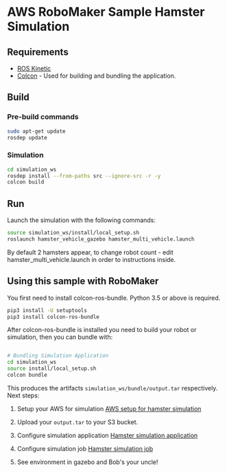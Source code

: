 # AWS RoboMaker Sample Hamster Simulation

## Requirements

- [ROS Kinetic](http://wiki.ros.org/kinetic/Installation/Ubuntu) 
- [Colcon](https://colcon.readthedocs.io/en/released/user/installation.html) - Used for building and bundling the application.

## Build

### Pre-build commands

```bash
sudo apt-get update
rosdep update
```

### Simulation

```bash
cd simulation_ws
rosdep install --from-paths src --ignore-src -r -y
colcon build
```

## Run

Launch the simulation with the following commands:

```bash
source simulation_ws/install/local_setup.sh
roslaunch hamster_vehicle_gazebo hamster_multi_vehicle.launch
```
By default 2 hamsters appear, to change robot count - edit hamster_multi_vehicle.launch in order to instructions inside.

## Using this sample with RoboMaker

You first need to install colcon-ros-bundle. Python 3.5 or above is required.

```bash
pip3 install -U setuptools
pip3 install colcon-ros-bundle
```

After colcon-ros-bundle is installed you need to build your robot or simulation, then you can bundle with:

```bash

# Bundling Simulation Application
cd simulation_ws
source install/local_setup.sh
colcon bundle
```

This produces the artifacts `simulation_ws/bundle/output.tar` respectively.
Next steps: 
1. Setup your AWS for simulation
[AWS setup for hamster simulation](https://github.com/cogniteam/hamster_simulation/wiki/AWS-setup-for-hamster-simulation)

2. Upload your `output.tar` to your S3 bucket.

3. Configure simulation application
[Hamster simulation application](https://github.com/cogniteam/hamster_simulation/wiki/Hamster-simulation-application)

4. Configure simulation job
[Hamster simulation job](https://github.com/cogniteam/hamster_simulation/wiki/Hamster-simulation-job)

5. See environment in gazebo and Bob's your uncle! 
